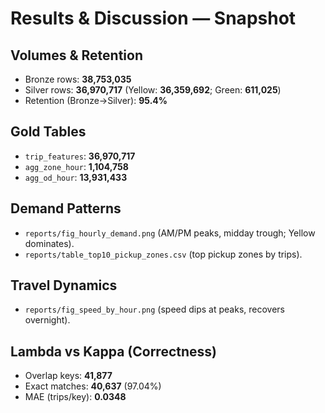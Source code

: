 # Results & Discussion — Snapshot

## Volumes & Retention
- Bronze rows: **38,753,035**
- Silver rows: **36,970,717** (Yellow: **36,359,692**; Green: **611,025**)
- Retention (Bronze→Silver): **95.4%**

## Gold Tables
- `trip_features`: **36,970,717**
- `agg_zone_hour`: **1,104,758**
- `agg_od_hour`: **13,931,433**

## Demand Patterns
- `reports/fig_hourly_demand.png` (AM/PM peaks, midday trough; Yellow dominates).
- `reports/table_top10_pickup_zones.csv` (top pickup zones by trips).

## Travel Dynamics
- `reports/fig_speed_by_hour.png` (speed dips at peaks, recovers overnight).

## Lambda vs Kappa (Correctness)
- Overlap keys: **41,877**
- Exact matches: **40,637** (97.04%)
- MAE (trips/key): **0.0348**